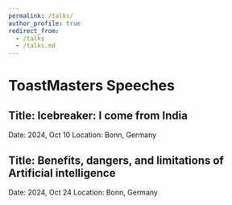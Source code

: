 ```yaml
---
permalink: /talks/
author_profile: true
redirect_from: 
  - /talks
  - /talks.md
---
```


# ToastMasters Speeches

## Title: Icebreaker: I come from India
Date: 2024, Oct 10
Location: Bonn, Germany

## Title: Benefits, dangers, and limitations of Artificial intelligence
Date: 2024, Oct 24
Location: Bonn, Germany

